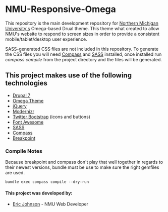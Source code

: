 NMU-Responsive-Omega
====================

This repository is the main development repository for [Northern Michigan University's](http://www.nmu.edu) Omega-based Drual theme.  This theme what created to allow NMU's website to respond to screen sizes in order to provide a consistent mobile/tablet/desktop user experience.

SASS-generated CSS files are not included in this repository.  To generate the CSS files you will need [Compass](http://compass-style.org/) and [SASS](http://sass-lang.com/) installed, once installed run *compass compile* from the project directory and the files will be generated.

This project makes use of the following technologies
----------------------------------------------------

  - [Drupal 7](http://www.drupal.org)
  - [Omega Theme](https://drupal.org/project/omega)
  - [jQuery](http://jquery.com/)
  - [Modernizr](http://modernizr.com/)
  - [Twitter Bootstrap](http://twitter.github.io/bootstrap/) (icons and buttons)
  - [Font Awesome](http://fortawesome.github.io/Font-Awesome/)
  - [SASS](http://sass-lang.com/)
  - [Compass](http://compass-style.org)
  - [Breakpoint](http://breakpoint-sass.com/)

### Compile Notes ###
Because breakpoint and compass don't play that well together in regards to their newest versions, bundle must be use to make sure the right gemfiles are used.

	bundle exec compass compile --dry-run

#### This project was developed by: ####
  - [Eric Johnson](mailto:ericjohn@nmu.edu) - NMU Web Developer

